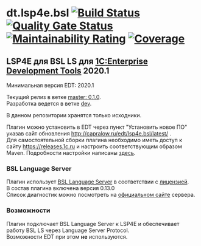 # dt.lsp4e.bsl [![Build Status](https://travis-ci.org/DoublesunRUS/ru.capralow.dt.lsp4e.bsl.svg)](https://travis-ci.org/DoublesunRUS/ru.capralow.dt.lsp4e.bsl) [![Quality Gate Status](https://sonarcloud.io/api/project_badges/measure?project=DoublesunRUS_ru.capralow.dt.lsp4e.bsl&metric=alert_status)](https://sonarcloud.io/dashboard?id=DoublesunRUS_ru.capralow.dt.lsp4e.bsl) [![Maintainability Rating](https://sonarcloud.io/api/project_badges/measure?project=DoublesunRUS_ru.capralow.dt.lsp4e.bsl&metric=sqale_rating)](https://sonarcloud.io/dashboard?id=DoublesunRUS_ru.capralow.dt.lsp4e.bsl) [![Coverage](https://sonarcloud.io/api/project_badges/measure?project=DoublesunRUS_ru.capralow.dt.lsp4e.bsl&metric=coverage)](https://sonarcloud.io/dashboard?id=DoublesunRUS_ru.capralow.dt.lsp4e.bsl)


## LSP4E для BSL LS для [1C:Enterprise Development Tools](http://v8.1c.ru/overview/IDE/) 2020.1

Минимальная версия EDT: 2020.1

Текущий релиз в ветке [master: 0.1.0](https://github.com/DoublesunRUS/ru.capralow.dt.lsp4e.bsl/tree/master).<br>
Разработка ведется в ветке [dev](https://github.com/DoublesunRUS/ru.capralow.dt.lsp4e.bsl/tree/dev).<br>

В данном репозитории хранятся только исходники.<br>

Плагин можно установить в EDT через пункт "Установить новое ПО" указав сайт обновления http://capralow.ru/edt/lsp4e.bsl/latest/ .<br>
Для самостоятельной сборки плагина необходимо иметь доступ к сайту https://releases.1c.ru и настроить соответствующим образом Maven. Подробности настройки написаны [здесь](https://github.com/1C-Company/dt-example-plugins/blob/master/simple-plugin/README.md).<br>

### BSL Language Server
Плагин использует [BSL Language Server](https://github.com/1c-syntax/bsl-language-server) в соответствии с [лицензией](https://github.com/1c-syntax/bsl-language-server/blob/develop/COPYING.md).<br>
В состав плагина включена версия 0.13.0<br>
Список диагностик можно посмотреть на [официальном сайте](https://1c-syntax.github.io/bsl-language-server/diagnostics) сервера.

### Возможности
Плагин подключает BSL Language Server к LSP4E и обеспечивает работу BSL LS через Language Server Protocol.<br>
Возможности EDT при этом __не__ используются.<br>

